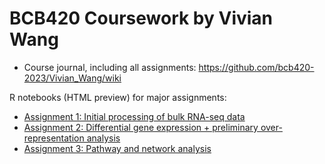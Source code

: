 # BCB420 Coursework by Vivian Wang
* Course journal, including all assignments: https://github.com/bcb420-2023/Vivian_Wang/wiki

R notebooks (HTML preview) for major assignments:
* [Assignment 1: Initial processing of bulk RNA-seq data](http://htmlpreview.github.io/?https://github.com/bcb420-2023/Vivian_Wang/blob/main/a1/A1_dataset_initial_processing.html)
* [Assignment 2: Differential gene expression + preliminary over-representation analysis](http://htmlpreview.github.io/?https://github.com/bcb420-2023/Vivian_Wang/blob/main/A2_VivianWang.html)
* [Assignment 3: Pathway and network analysis](http://htmlpreview.github.io/?https://github.com/bcb420-2023/Vivian_Wang/blob/main/A3_VivianWang.html)
